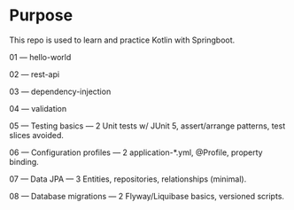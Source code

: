 # Purpose
This repo is used to learn and practice Kotlin with Springboot. 

01 — hello-world

02 — rest-api

03 — dependency-injection

04 — validation 

05 — Testing basics — 2
Unit tests w/ JUnit 5, assert/arrange patterns, test slices avoided.

06 — Configuration profiles — 2
application-*.yml, @Profile, property binding.

07 — Data JPA — 3
Entities, repositories, relationships (minimal).

08 — Database migrations — 2
Flyway/Liquibase basics, versioned scripts.
